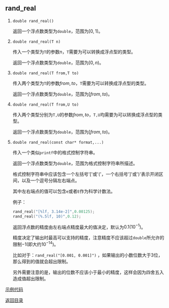 ## rand_real

1. `double rand_real()`

   返回一个浮点数类型为`double`，范围为$[0,1)$。

2. `double rand_real(T n)`

   传入一个类型为`T`的参数$n$，`T`需要为可以转换成浮点型的类型。

   返回一个浮点数类型为`double`，范围为$[0,n)$。

3. `double rand_real(T from,T to)`

   传入两个类型为`T`的参数$from, to$，`T`需要为可以转换成浮点型的类型。

   返回一个浮点数类型为`double`，范围为$[from, to)$。

4. `double rand_real(T from,U to)`

   传入两个类型分别为`T,U`的参数$from, to$，`T,U`均需要为可以转换成浮点型的类型。

   返回一个浮点数类型为`double`，范围为$[from, to)$。

5. `double rand_real(const char* format,...)`

   传入一个类似`printf`中的格式控制字符串。

   返回一个浮点数类型为`double`，范围为格式控制字符串所描述。

   格式控制字符串中应该包含一个左括号'['或'('，一个右括号']'或')'表示开闭区间，以及一个逗号分隔左右端点。

   其中左右端点的值可以包含`e`或者`E`作为科学计数法。

   例子：

   ```cpp
   rand_real("[%lf, 3.14e-2]",0.00125);
   rand_real("(%.5lf, 10)",0.12);
   ```
   
   返回浮点数的精度由左右端点精度最大的值决定，默认为$0.1(10^{-1})$。
   
   精度决定了输出时最高可以支持的精度，注意精度不应该超过`double`所允许的限制$-1$(即大约$10^{-14}$)。
   
   比如对于：`rand_real("[0.001, 0.001]")` ，如果输出的小数位数大于$3$位，那么得到的值就会超出限制。
   
   另外需要注意的是，输出的位数不应该小于最小的精度，这样会因为四舍五入造成值超出限制。

[示例代码](../../../examples/rand_real.cpp)

[返回目录](../../home.md)
